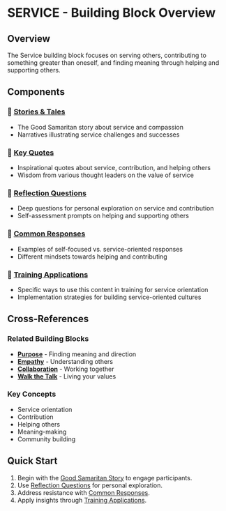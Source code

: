 # SERVICE - Building Block Overview

## Overview
The Service building block focuses on serving others, contributing to something greater than oneself, and finding meaning through helping and supporting others.

## Components

### 📖 [Stories & Tales](stories-tales.md)
- The Good Samaritan story about service and compassion
- Narratives illustrating service challenges and successes

### 💬 [Key Quotes](key-quotes.md)
- Inspirational quotes about service, contribution, and helping others
- Wisdom from various thought leaders on the value of service

### 🤔 [Reflection Questions](reflection-questions.md)
- Deep questions for personal exploration on service and contribution
- Self-assessment prompts on helping and supporting others

### 💭 [Common Responses](common-responses.md)
- Examples of self-focused vs. service-oriented responses
- Different mindsets towards helping and contributing

### 🎯 [Training Applications](training-applications.md)
- Specific ways to use this content in training for service orientation
- Implementation strategies for building service-oriented cultures

## Cross-References

### Related Building Blocks
- **[Purpose](../purpose/README.md)** - Finding meaning and direction
- **[Empathy](../empathy/README.md)** - Understanding others
- **[Collaboration](../collaboration/README.md)** - Working together
- **[Walk the Talk](../walk-the-talk/README.md)** - Living your values

### Key Concepts
- Service orientation
- Contribution
- Helping others
- Meaning-making
- Community building

## Quick Start
1. Begin with the [Good Samaritan Story](stories-tales.md) to engage participants.
2. Use [Reflection Questions](reflection-questions.md) for personal exploration.
3. Address resistance with [Common Responses](common-responses.md).
4. Apply insights through [Training Applications](training-applications.md).
